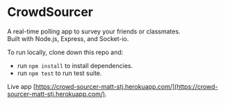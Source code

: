 # CrowdSourcer

A real-time polling app to survey your friends or classmates.  
Built with Node.js, Express, and Socket-io.

To run locally, clone down this repo and:
- run `npm install` to install dependencies.
- run `npm test` to run test suite.

Live app [https://crowd-sourcer-matt-stj.herokuapp.com/](https://crowd-sourcer-matt-stj.herokuapp.com/).
